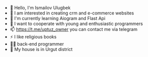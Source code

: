 - 👋 Hello, I'm Ismailov Ulugbek
- 👀 I am interested in creating crm and e-commerce websites
- 🌱 I'm currently learning Aiogram and Flast Api
- 💞️ I want to cooperate with young and enthusiastic programmers
- 📫 https://t.me/uptuz_owner you can contact me via telegram
- ⚡ I like religious books
- 👨‍💻 back-end programmer
- 🏡 My house is in Urgut district


